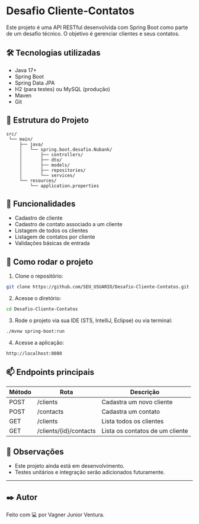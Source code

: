 # Desafio Cliente-Contatos

Este projeto é uma API RESTful desenvolvida com Spring Boot como parte de um desafio técnico. O objetivo é gerenciar clientes e seus contatos.

## 🛠 Tecnologias utilizadas

- Java 17+
- Spring Boot
- Spring Data JPA
- H2 (para testes) ou MySQL (produção)
- Maven
- Git

## 📁 Estrutura do Projeto

```
src/
 └── main/
     ├── java/
     │   └── spring.boot.desafio.Nubank/
     │       ├── controllers/
     │       ├── dto/
     │       ├── models/
     │       ├── repositories/
     │       └── services/
     └── resources/
         └── application.properties
```

## 🚀 Funcionalidades

- Cadastro de cliente
- Cadastro de contato associado a um cliente
- Listagem de todos os clientes
- Listagem de contatos por cliente
- Validações básicas de entrada

## 🔧 Como rodar o projeto

1. Clone o repositório:
```bash
git clone https://github.com/SEU_USUARIO/Desafio-Cliente-Contatos.git
```

2. Acesse o diretório:
```bash
cd Desafio-Cliente-Contatos
```

3. Rode o projeto via sua IDE (STS, IntelliJ, Eclipse) ou via terminal:
```bash
./mvnw spring-boot:run
```

4. Acesse a aplicação:
```
http://localhost:8080
```

## 📫 Endpoints principais

| Método | Rota                     | Descrição                     |
|--------|--------------------------|-------------------------------|
| POST   | /clients                 | Cadastra um novo cliente      |
| POST   | /contacts                | Cadastra um contato           |
| GET    | /clients                 | Lista todos os clientes       |
| GET    | /clients/{id}/contacts  | Lista os contatos de um cliente |

## 📌 Observações

- Este projeto ainda está em desenvolvimento.
- Testes unitários e integração serão adicionados futuramente.

---

## ✒️ Autor

Feito com 💻 por Vagner Junior Ventura.

